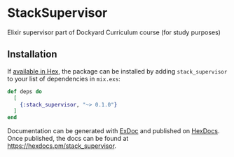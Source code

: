 # StackSupervisor

Elixir supervisor part of Dockyard Curriculum course (for study purposes)

## Installation

If [available in Hex](https://hex.pm/docs/publish), the package can be installed
by adding `stack_supervisor` to your list of dependencies in `mix.exs`:

```elixir
def deps do
  [
    {:stack_supervisor, "~> 0.1.0"}
  ]
end
```

Documentation can be generated with [ExDoc](https://github.com/elixir-lang/ex_doc)
and published on [HexDocs](https://hexdocs.pm). Once published, the docs can
be found at <https://hexdocs.pm/stack_supervisor>.
